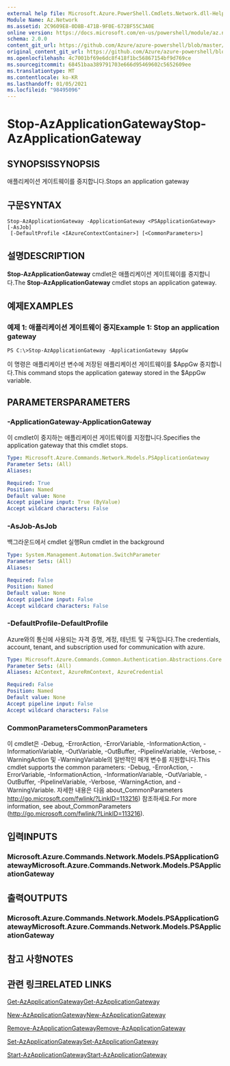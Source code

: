 ```yaml
---
external help file: Microsoft.Azure.PowerShell.Cmdlets.Network.dll-Help.xml
Module Name: Az.Network
ms.assetid: 2C9609E8-0D8B-471B-9F0E-672BF55C3A0E
online version: https://docs.microsoft.com/en-us/powershell/module/az.network/stop-azapplicationgateway
schema: 2.0.0
content_git_url: https://github.com/Azure/azure-powershell/blob/master/src/Network/Network/help/Stop-AzApplicationGateway.md
original_content_git_url: https://github.com/Azure/azure-powershell/blob/master/src/Network/Network/help/Stop-AzApplicationGateway.md
ms.openlocfilehash: 4c7001bf69e6dc8f418f1bc56867154bf9d769ce
ms.sourcegitcommit: 68451baa389791703e666d95469602c5652609ee
ms.translationtype: MT
ms.contentlocale: ko-KR
ms.lasthandoff: 01/05/2021
ms.locfileid: "98495096"
---
```

# <span data-ttu-id="68a7a-101">Stop-AzApplicationGateway</span><span class="sxs-lookup"><span data-stu-id="68a7a-101">Stop-AzApplicationGateway</span></span>

## <span data-ttu-id="68a7a-102">SYNOPSIS</span><span class="sxs-lookup"><span data-stu-id="68a7a-102">SYNOPSIS</span></span>
<span data-ttu-id="68a7a-103">애플리케이션 게이트웨이를 중지합니다.</span><span class="sxs-lookup"><span data-stu-id="68a7a-103">Stops an application gateway</span></span>

## <span data-ttu-id="68a7a-104">구문</span><span class="sxs-lookup"><span data-stu-id="68a7a-104">SYNTAX</span></span>

```
Stop-AzApplicationGateway -ApplicationGateway <PSApplicationGateway> [-AsJob]
 [-DefaultProfile <IAzureContextContainer>] [<CommonParameters>]
```

## <span data-ttu-id="68a7a-105">설명</span><span class="sxs-lookup"><span data-stu-id="68a7a-105">DESCRIPTION</span></span>
<span data-ttu-id="68a7a-106">**Stop-AzApplicationGateway** cmdlet은 애플리케이션 게이트웨이를 중지합니다.</span><span class="sxs-lookup"><span data-stu-id="68a7a-106">The **Stop-AzApplicationGateway** cmdlet stops an application gateway.</span></span>

## <span data-ttu-id="68a7a-107">예제</span><span class="sxs-lookup"><span data-stu-id="68a7a-107">EXAMPLES</span></span>

### <span data-ttu-id="68a7a-108">예제 1: 애플리케이션 게이트웨이 중지</span><span class="sxs-lookup"><span data-stu-id="68a7a-108">Example 1: Stop an application gateway</span></span>
```
PS C:\>Stop-AzApplicationGateway -ApplicationGateway $AppGw
```

<span data-ttu-id="68a7a-109">이 명령은 애플리케이션 변수에 저장된 애플리케이션 게이트웨이를 $AppGw 중지합니다.</span><span class="sxs-lookup"><span data-stu-id="68a7a-109">This command stops the application gateway stored in the $AppGw variable.</span></span>

## <span data-ttu-id="68a7a-110">PARAMETERS</span><span class="sxs-lookup"><span data-stu-id="68a7a-110">PARAMETERS</span></span>

### <span data-ttu-id="68a7a-111">-ApplicationGateway</span><span class="sxs-lookup"><span data-stu-id="68a7a-111">-ApplicationGateway</span></span>
<span data-ttu-id="68a7a-112">이 cmdlet이 중지하는 애플리케이션 게이트웨이를 지정합니다.</span><span class="sxs-lookup"><span data-stu-id="68a7a-112">Specifies the application gateway that this cmdlet stops.</span></span>

```yaml
Type: Microsoft.Azure.Commands.Network.Models.PSApplicationGateway
Parameter Sets: (All)
Aliases:

Required: True
Position: Named
Default value: None
Accept pipeline input: True (ByValue)
Accept wildcard characters: False
```

### <span data-ttu-id="68a7a-113">-AsJob</span><span class="sxs-lookup"><span data-stu-id="68a7a-113">-AsJob</span></span>
<span data-ttu-id="68a7a-114">백그라운드에서 cmdlet 실행</span><span class="sxs-lookup"><span data-stu-id="68a7a-114">Run cmdlet in the background</span></span>

```yaml
Type: System.Management.Automation.SwitchParameter
Parameter Sets: (All)
Aliases:

Required: False
Position: Named
Default value: None
Accept pipeline input: False
Accept wildcard characters: False
```

### <span data-ttu-id="68a7a-115">-DefaultProfile</span><span class="sxs-lookup"><span data-stu-id="68a7a-115">-DefaultProfile</span></span>
<span data-ttu-id="68a7a-116">Azure와의 통신에 사용되는 자격 증명, 계정, 테넌트 및 구독입니다.</span><span class="sxs-lookup"><span data-stu-id="68a7a-116">The credentials, account, tenant, and subscription used for communication with azure.</span></span>

```yaml
Type: Microsoft.Azure.Commands.Common.Authentication.Abstractions.Core.IAzureContextContainer
Parameter Sets: (All)
Aliases: AzContext, AzureRmContext, AzureCredential

Required: False
Position: Named
Default value: None
Accept pipeline input: False
Accept wildcard characters: False
```

### <span data-ttu-id="68a7a-117">CommonParameters</span><span class="sxs-lookup"><span data-stu-id="68a7a-117">CommonParameters</span></span>
<span data-ttu-id="68a7a-118">이 cmdlet은 -Debug, -ErrorAction, -ErrorVariable, -InformationAction, -InformationVariable, -OutVariable, -OutBuffer, -PipelineVariable, -Verbose, -WarningAction 및 -WarningVariable의 일반적인 매개 변수를 지원합니다.</span><span class="sxs-lookup"><span data-stu-id="68a7a-118">This cmdlet supports the common parameters: -Debug, -ErrorAction, -ErrorVariable, -InformationAction, -InformationVariable, -OutVariable, -OutBuffer, -PipelineVariable, -Verbose, -WarningAction, and -WarningVariable.</span></span> <span data-ttu-id="68a7a-119">자세한 내용은 다음 about_CommonParameters http://go.microsoft.com/fwlink/?LinkID=113216) 참조하세요.</span><span class="sxs-lookup"><span data-stu-id="68a7a-119">For more information, see about_CommonParameters (http://go.microsoft.com/fwlink/?LinkID=113216).</span></span>

## <span data-ttu-id="68a7a-120">입력</span><span class="sxs-lookup"><span data-stu-id="68a7a-120">INPUTS</span></span>

### <span data-ttu-id="68a7a-121">Microsoft.Azure.Commands.Network.Models.PSApplicationGateway</span><span class="sxs-lookup"><span data-stu-id="68a7a-121">Microsoft.Azure.Commands.Network.Models.PSApplicationGateway</span></span>

## <span data-ttu-id="68a7a-122">출력</span><span class="sxs-lookup"><span data-stu-id="68a7a-122">OUTPUTS</span></span>

### <span data-ttu-id="68a7a-123">Microsoft.Azure.Commands.Network.Models.PSApplicationGateway</span><span class="sxs-lookup"><span data-stu-id="68a7a-123">Microsoft.Azure.Commands.Network.Models.PSApplicationGateway</span></span>

## <span data-ttu-id="68a7a-124">참고 사항</span><span class="sxs-lookup"><span data-stu-id="68a7a-124">NOTES</span></span>

## <span data-ttu-id="68a7a-125">관련 링크</span><span class="sxs-lookup"><span data-stu-id="68a7a-125">RELATED LINKS</span></span>

[<span data-ttu-id="68a7a-126">Get-AzApplicationGateway</span><span class="sxs-lookup"><span data-stu-id="68a7a-126">Get-AzApplicationGateway</span></span>](./Get-AzApplicationGateway.md)

[<span data-ttu-id="68a7a-127">New-AzApplicationGateway</span><span class="sxs-lookup"><span data-stu-id="68a7a-127">New-AzApplicationGateway</span></span>](./New-AzApplicationGateway.md)

[<span data-ttu-id="68a7a-128">Remove-AzApplicationGateway</span><span class="sxs-lookup"><span data-stu-id="68a7a-128">Remove-AzApplicationGateway</span></span>](./Remove-AzApplicationGateway.md)

[<span data-ttu-id="68a7a-129">Set-AzApplicationGateway</span><span class="sxs-lookup"><span data-stu-id="68a7a-129">Set-AzApplicationGateway</span></span>](./Set-AzApplicationGateway.md)

[<span data-ttu-id="68a7a-130">Start-AzApplicationGateway</span><span class="sxs-lookup"><span data-stu-id="68a7a-130">Start-AzApplicationGateway</span></span>](./Start-AzApplicationGateway.md)


